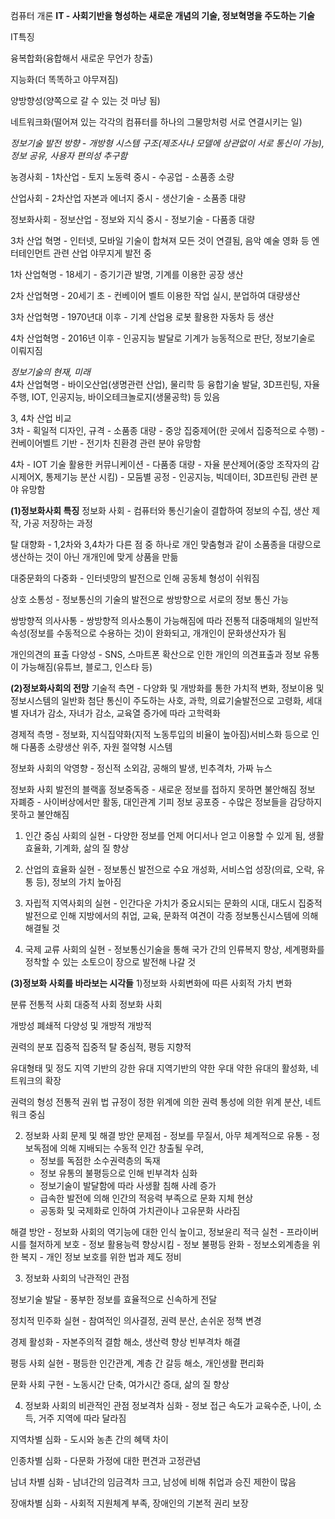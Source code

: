 컴퓨터 개론
**IT - 사회기반을 형성하는 새로운 개념의 기술, 정보혁명을 주도하는 기술**  

IT특징 

융복합화(융합해서 새로운 무언가 창출)

지능화(더 똑똑하고 야무져짐)

양방향성(양쪽으로 갈 수 있는 것 마냥 됨)

네트워크화(떨어져 있는 각각의 컴퓨터를 하나의 그물망처렁 서로 연결시키는 일)  

*정보기술 발전 방향 - 개방형 시스템 구조(제조사나 모델에 상관없이 서로 통신이 가능), 정보 공유, 사용자 편의성 추구함*  

농경사회 - 1차산업 - 토지 노동력 중시 - 수공업 - 소품종 소량  

산업사회 - 2차산업 자본과 에너지 중시 - 생산기술 - 소품종 대량  

정보화사회 - 정보산업 - 정보와 지식 중시 - 정보기술 - 다품종 대량  

3차 산업 혁명 - 인터넷, 모바일 기술이 합쳐져 모든 것이 연결됨, 음악 예술 영화 등 엔터테인먼트 관련 산업 야무지게 발전 중  

1차 산업혁명 - 18세기 - 증기기관 발명, 기계를 이용한 공장 생산  

2차 산업혁명 - 20세기 초 - 컨베이어 벨트 이용한 작업 실시, 분업하여 대량생산  

3차 산업혁명 - 1970년대 이후 - 기계 산업용 로봇 활용한 자동차 등 생산

4차 산업혁명 - 2016년 이후 - 인공지능 발달로 기계가 능동적으로 판단, 정보기술로 이뤄지짐  

*정보기술의 현재, 미래*   
4차 산업혁명 - 바이오산업(생명관련 산업), 물리학 등 융합기술 발달, 3D프린팅, 자율주행, IOT, 인공지능, 바이오테크놀로지(생물공학) 등 있음  

3, 4차 산업 비교  
3차 - 획일적 디자인, 규격 - 소품종 대량 - 중앙 집중제어(한 곳에서 집중적으로 수행)  - 컨베이어벨트 기반 - 전기차 친환경 관련 분야 유망함  

4차 - IOT 기술 활용한 커뮤니케이션 - 다품종 대량 - 자율 분산제어(중앙 조작자의 감시제어X, 통제기능 분산 시킴) - 모둠별 공정 - 인공지능, 빅데이터, 3D프린팅 관련 분야 유망함  

**(1)정보화사회 특징**
정보화 사회 - 컴퓨터와 통신기술이 결합하여 정보의 수집, 생산 제작, 가공 저장하는 과정  


탈 대향화 - 1,2차와 3,4차가 다른 점 중 하나로 개인 맞춤형과 같이 소품종을 대량으로 생산하는 것이 아닌 개개인에 맞게 상품을 만듦  

대중문화의 다중화 - 인터넷망의 발전으로 인해 공동체 형성이 쉬워짐  

상호 소통성 - 정보통신의 기술의 발전으로 쌍방향으로 서로의 정보 통신 가능

쌍방향적 의사사통 - 쌍방향적 의사소통이 가능해짐에 따라 전통적 대중매체의 일반적 속성(정보를 수동적으로 수용하는 것)이 완화되고, 개개인이 문화생산자가 됨

개인의견의 표출 다양성 - SNS, 스마트폰 확산으로 인한 개인의 의견표출과 정보 유통이 가능해짐(유튜브, 블로그, 인스타 등)

**(2)정보화사회의 전망**
기술적 측면 - 다양화 및 개방화를 통한 가치적 변화, 정보이용 및 정보시스템의 일반화 첨단 통신이 주도하는 사호, 과학, 의료기술발전으로 고령화, 세대별 자녀가 감소, 자녀가 감소, 교육열 증가에 따라 고학력화

경제적 측명 - 정보화, 지식집약화(지적 노동투입의 비율이 높아짐)서비스화 등으로 인해 다품종 소량생산 위주, 자원 절약형 시스템

정보화 사회의 악영향 - 정신적 소외감, 공해의 발생, 빈추격차, 가짜 뉴스

정보화 사회 발전의 블랙홀
정보중독증 - 새로운 정보를 접하지 못하면 불안해짐
정보 자폐증 - 사이버상에서만 활동, 대인관계 기피
정보 공포증 - 수많은 정보들을 감당하지 못하고 불안해짐

1) 인간 중심 사회의 실현 - 다양한 정보를 언제 어디서나 얻고 이용할 수 있게 됨, 생활 효율화, 기계화, 삶의 질 향상

2) 산업의 효율화 실현 - 정보통신 발전으로 수요 개성화, 서비스업 성장(의료, 오락, 유통 등), 정보의 가치 높아짐

3) 자립적 지역사회의 실현 - 인간다운 가치가 중요시되는 문화의 시대, 대도시 집중적 발전으로 인해 지방에서의 취업, 교육, 문화적 여견이 각종 정보통신시스템에 의해 해결될 것

4) 국제 교류 사회의 실현 - 정보통신기술을 통해 국가 간의 인류복지 향상, 세계평화를 정착할 수 있는 소토으이 장으로 발전해 나갈 것

**(3)정보화 사회를 바라보는 시각들**
1)정보화 사회변화에 따른 사회적 가치 변화

분류             전통적 사회             대중적 사회                    정보화 사회
 
개방성            폐쇄적             다양성 및 개방적                      개방적
 
권력의 분포        집중적                  집중적                      탈 중심적, 평등 지향적

유대형태 및 정도 지역 기반의 강한 유대   지역기반의 약한 우대      약한 유대의 활성화, 네트워크의 확장

권력의 형성      전통적 권위     법 규정이 정한 위계에 의한 권력 통성에 의한 위계 분산, 네트워크 중심

2) 정보화 사회 문제 및 해결 방안
문제점 - 정보를 무질서, 아무 체계적으로 유통 - 정보독점에 의해 지배되는 수동적 인간 창출될 우려,
      - 정보를 독점한 소수권력층의 독재
      - 정보 유통의 불평등으로 인해 빈부격차 심화
      - 정보기술이 발달함에 따라 사생활 침해 사례 증가
      - 급속한 발전에 의해 인간의 적응력 부족으로 문화 지체 현상
      - 공동화 및 국제화로 인하여 가치관이나 고유문화 사라짐
   
해결 방안 - 정보화 사회의 역기능에 대한 인식 높이고, 정보윤리 적극 실천
         - 프라이버시를 철저하게 보호
         - 정보 활용능력 향상시킴 - 정보 불평등 완화
         - 정보소외계층을 위한 복지
         - 개인 정보 보호를 위한 법과 제도 정비

3) 정보화 사회의 낙관적인 관점

정보기술 발달 - 풍부한 정보를 효율적으로 신속하게 전달

정치적 민주화 실현 - 참여적인 의사결정, 권력 분산, 손쉬운 정책 변경

경제 활성화 - 자본주의적 결함 해소, 생산력 향상 빈부격차 해결

평등 사회 실현 - 평등한 인간관계, 계층 간 갈등 해소, 개인생활 편리화

문화 사회 구현 - 노동시간 단축, 여가시간 증대, 삶의 질 향상


4) 정보화 사회의 비관적인 관점
정보격차 심화 - 정보 접근 속도가 교육수준, 나이, 소득, 거주 지역에 따라 달라짐

지역차별 심화 - 도시와 농촌 간의 혜택 차이

인종차별 심화 - 다문화 가정에 대한 편견과 고정관념

남녀 차별 심화 - 남녀간의 임금격차 크고, 남성에 비해 취업과 승진 제한이 많음

장애차별 심화 - 사회적 지원체계 부족, 장애인의 기본적 권리 보장 
        
